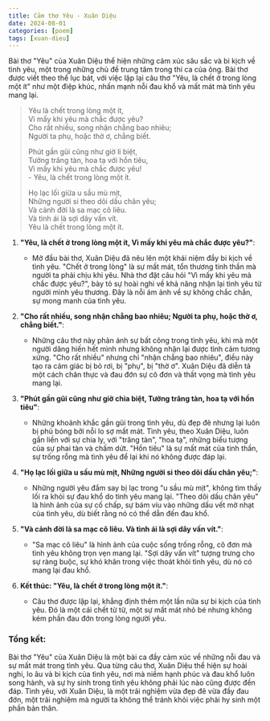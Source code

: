 ```yaml
---
title: Cảm thơ Yêu - Xuân Diệu
date: 2024-08-01
categories: [poem]
tags: [xuan-dieu]
---
```


Bài thơ "Yêu" của Xuân Diệu thể hiện những cảm xúc sâu sắc và bi kịch về tình yêu, một trong những chủ đề trung tâm trong thi ca của ông. Bài thơ được viết theo thể lục bát, với việc lặp lại câu thơ "Yêu, là chết ở trong lòng một ít" như một điệp khúc, nhấn mạnh nỗi đau khổ và mất mát mà tình yêu mang lại.

> Yêu là chết trong lòng một ít,  
Vì mấy khi yêu mà chắc được yêu?  
Cho rất nhiều, song nhận chẳng bao nhiêu;  
Người ta phụ, hoặc thờ ơ, chẳng biết.
>
>Phút gần gũi cũng như giờ li biệt,  
Tưởng trăng tàn, hoa tạ với hồn tiêu,  
Vì mấy khi yêu mà chắc được yêu!  
\- Yêu, là chết trong lòng một ít.
>
>Họ lạc lối giữa u sầu mù mịt,  
Những người si theo dõi dấu chân yêu;  
>Và cảnh đời là sa mạc cô liêu.  
Và tình ái là sợi dây vấn vít.  
Yêu là chết trong lòng một ít.



1. **"Yêu, là chết ở trong lòng một ít, Vì mấy khi yêu mà chắc được yêu?"**:
   - Mở đầu bài thơ, Xuân Diệu đã nêu lên một khái niệm đầy bi kịch về tình yêu. "Chết ở trong lòng" là sự mất mát, tổn thương tinh thần mà người ta phải chịu khi yêu. Nhà thơ đặt câu hỏi "Vì mấy khi yêu mà chắc được yêu?", bày tỏ sự hoài nghi về khả năng nhận lại tình yêu từ người mình yêu thương. Đây là nỗi ám ảnh về sự không chắc chắn, sự mong manh của tình yêu.

2. **"Cho rất nhiều, song nhận chẳng bao nhiêu; Người ta phụ, hoặc thờ ơ, chẳng biết."**:
   - Những câu thơ này phản ánh sự bất công trong tình yêu, khi mà một người dâng hiến hết mình nhưng không nhận lại được tình cảm tương xứng. "Cho rất nhiều" nhưng chỉ "nhận chẳng bao nhiêu", điều này tạo ra cảm giác bị bỏ rơi, bị "phụ", bị "thờ ơ". Xuân Diệu đã diễn tả một cách chân thực và đau đớn sự cô đơn và thất vọng mà tình yêu mang lại.

3. **"Phút gần gũi cũng như giờ chia biệt, Tưởng trăng tàn, hoa tạ với hồn tiêu"**:
   - Những khoảnh khắc gần gũi trong tình yêu, dù đẹp đẽ nhưng lại luôn bị phủ bóng bởi nỗi lo sợ mất mát. Tình yêu, theo Xuân Diệu, luôn gắn liền với sự chia ly, với "trăng tàn", "hoa tạ", những biểu tượng của sự phai tàn và chấm dứt. "Hồn tiêu" là sự mất mát của tinh thần, sự trống rỗng mà tình yêu để lại khi nó không được đáp lại.

4. **"Họ lạc lối giữa u sầu mù mịt, Những người si theo dõi dấu chân yêu;"**:
   - Những người yêu đắm say bị lạc trong "u sầu mù mịt", không tìm thấy lối ra khỏi sự đau khổ do tình yêu mang lại. "Theo dõi dấu chân yêu" là hình ảnh của sự cố chấp, sự bám víu vào những dấu vết mờ nhạt của tình yêu, dù biết rằng nó có thể dẫn đến đau khổ.

5. **"Và cảnh đời là sa mạc cô liêu. Và tình ái là sợi dây vấn vít."**:
   - "Sa mạc cô liêu" là hình ảnh của cuộc sống trống rỗng, cô đơn mà tình yêu không trọn vẹn mang lại. "Sợi dây vấn vít" tượng trưng cho sự ràng buộc, sự khó khăn trong việc thoát khỏi tình yêu, dù nó có mang lại đau khổ.

6. **Kết thúc: "Yêu, là chết ở trong lòng một ít."**:
   - Câu thơ được lặp lại, khẳng định thêm một lần nữa sự bi kịch của tình yêu. Đó là một cái chết từ từ, một sự mất mát nhỏ bé nhưng không kém phần đau đớn trong lòng người yêu.

### Tổng kết:
Bài thơ "Yêu" của Xuân Diệu là một bài ca đầy cảm xúc về những nỗi đau và sự mất mát trong tình yêu. Qua từng câu thơ, Xuân Diệu thể hiện sự hoài nghi, lo âu và bi kịch của tình yêu, nơi mà niềm hạnh phúc và đau khổ luôn song hành, và sự hy sinh trong tình yêu không phải lúc nào cũng được đền đáp. Tình yêu, với Xuân Diệu, là một trải nghiệm vừa đẹp đẽ vừa đầy đau đớn, một trải nghiệm mà người ta không thể tránh khỏi việc phải hy sinh một phần bản thân.